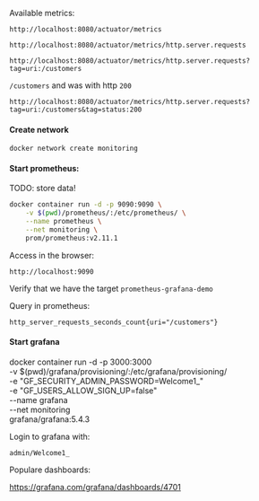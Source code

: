 Available metrics:

```
http://localhost:8080/actuator/metrics
```

```
http://localhost:8080/actuator/metrics/http.server.requests
```

```
http://localhost:8080/actuator/metrics/http.server.requests?tag=uri:/customers
```

`/customers` and was with http `200`

```
http://localhost:8080/actuator/metrics/http.server.requests?tag=uri:/customers&tag=status:200
```

#### Create network

```
docker network create monitoring
```

#### Start prometheus:

TODO: store data!

```bash
docker container run -d -p 9090:9090 \
    -v $(pwd)/prometheus/:/etc/prometheus/ \
    --name prometheus \
    --net monitoring \
    prom/prometheus:v2.11.1
```

Access in the browser:

`http://localhost:9090`

Verify that we have the target `prometheus-grafana-demo`

Query in prometheus:

```
http_server_requests_seconds_count{uri="/customers"}
```

#### Start grafana

docker container run -d -p 3000:3000 \
    -v $(pwd)/grafana/provisioning/:/etc/grafana/provisioning/ \
    -e "GF_SECURITY_ADMIN_PASSWORD=Welcome1_" \
    -e "GF_USERS_ALLOW_SIGN_UP=false" \
    --name grafana \
    --net monitoring \
    grafana/grafana:5.4.3


Login to grafana with:

`admin/Welcome1_`

Populare dashboards:

https://grafana.com/grafana/dashboards/4701
